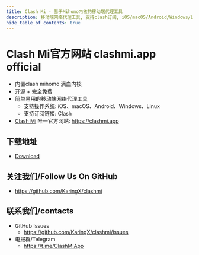 ```yaml
---
title: Clash Mi - 基于Mihomo内核的移动端代理工具
description: 移动端网络代理工具, 支持clash订阅, iOS/macOS/Android/Windows/Linux平台
hide_table_of_contents: true
---
```


# Clash Mi官方网站  clashmi.app official
- 内置clash mihomo 满血内核
- 开源 + 完全免费
- 简单易用的移动端网络代理工具
  - 支持操作系统: iOS、macOS、Android、Windows、Linux
  - 支持订阅链接: Clash
- [Clash Mi](https://clashmi.app) 唯一官方网站: https://clashmi.app

## 下载地址
- [Download](https://clashmi.app/download)

## 关注我们/Follow Us On GitHub
- https://github.com/KaringX/clashmi

## 联系我们/contacts
- GitHub Issues
    - https://github.com/KaringX/clashmi/issues
- 电报群/Telegram
    - https://t.me/ClashMiApp





